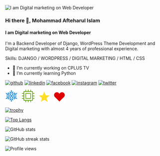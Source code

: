 ![I am Digital marketing on Web Developer](https://scontent.fcgp5-1.fna.fbcdn.net/v/t1.6435-9/67841582_118629322780479_1819640157117087744_n.jpg?_nc_cat=102&ccb=1-5&_nc_sid=174925&_nc_ohc=v0TErExtEaAAX8GbYnC&_nc_ht=scontent.fcgp5-1.fna&oh=9daf19bec9eea27ab49f628c685968a1&oe=61852EF1)

### Hi there 👋, Mohammad Afteharul Islam
#### I am Digital marketing on Web Developer

I'm a Backend Developer of Django, WordPress Theme Development and Digital marketing with almost 4 years of professional experience.

Skills: DJANGO / WORDPRESS / DIGITAL MARKETING / HTML / CSS

- 🔭 I’m currently working on CPLUS TV 
- 🌱 I’m currently learning Python 


[<img src='https://cdn.jsdelivr.net/npm/simple-icons@3.0.1/icons/github.svg' alt='github' height='40'>](https://github.com/afteharulislam)  [<img src='https://cdn.jsdelivr.net/npm/simple-icons@3.0.1/icons/linkedin.svg' alt='linkedin' height='40'>](https://www.linkedin.com/in/mohammad-afteharul-islam-rasel-100b1163/)  [<img src='https://cdn.jsdelivr.net/npm/simple-icons@3.0.1/icons/facebook.svg' alt='facebook' height='40'>](https://www.facebook.com/afteharul.islam)  [<img src='https://cdn.jsdelivr.net/npm/simple-icons@3.0.1/icons/instagram.svg' alt='instagram' height='40'>](https://www.instagram.com/afteharul.islam/)  [<img src='https://cdn.jsdelivr.net/npm/simple-icons@3.0.1/icons/twitter.svg' alt='twitter' height='40'>](https://twitter.com/arasel1992)  

<a href='https://archiveprogram.github.com/'><img src='https://raw.githubusercontent.com/acervenky/animated-github-badges/master/assets/acbadge.gif' width='40' height='40'></a> <a href='https://docs.github.com/en/developers'><img src='https://raw.githubusercontent.com/acervenky/animated-github-badges/master/assets/devbadge.gif' width='40' height='40'></a> <a href='https://stars.github.com/'><img src='https://raw.githubusercontent.com/acervenky/animated-github-badges/master/assets/starbadge.gif' width='35' height='35'></a> <a href='https://docs.github.com/en/github/supporting-the-open-source-community-with-github-sponsors'><img src='https://raw.githubusercontent.com/acervenky/animated-github-badges/master/assets/sponsorbadge.gif' width='35' height='35'></a> 

[![trophy](https://github-profile-trophy.vercel.app/?username=afteharulislam)](https://github.com/ryo-ma/github-profile-trophy)

[![Top Langs](https://github-readme-stats.vercel.app/api/top-langs/?username=afteharulislam)](https://github.com/anuraghazra/github-readme-stats)

![GitHub stats](https://github-readme-stats.vercel.app/api?username=afteharulislam&show_icons=true)  

![GitHub streak stats](https://github-readme-streak-stats.herokuapp.com/?user=afteharulislam)  

![Profile views](https://gpvc.arturio.dev/afteharulislam)  
